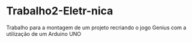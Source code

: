 # Trabalho2-Eletr-nica
Trabalho para a montagem de um projeto recriando o jogo Genius com a utilização de um Arduino UNO
